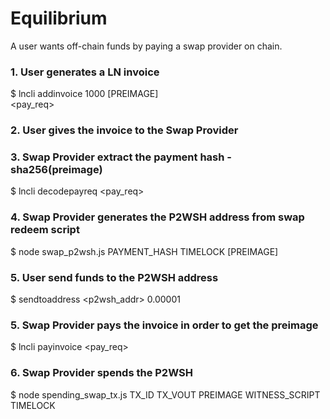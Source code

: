 # Equilibrium

A user wants off-chain funds by paying a swap provider on chain. 

### 1. User generates a LN invoice   
$ lncli addinvoice 1000 [PREIMAGE]  
<pay_req>

### 2. User gives the invoice to the Swap Provider

### 3. Swap Provider extract the payment hash - sha256(preimage)
$ lncli decodepayreq <pay_req>

### 4. Swap Provider generates the P2WSH address from swap redeem script
$ node swap_p2wsh.js PAYMENT_HASH  TIMELOCK  [PREIMAGE]

### 5. User send funds to the P2WSH address
$ sendtoaddress <p2wsh_addr> 0.00001

### 5. Swap Provider pays the invoice in order to get the preimage 
$ lncli payinvoice <pay_req>

### 6. Swap Provider spends the P2WSH
$ node spending_swap_tx.js TX_ID  TX_VOUT  PREIMAGE  WITNESS_SCRIPT  TIMELOCK